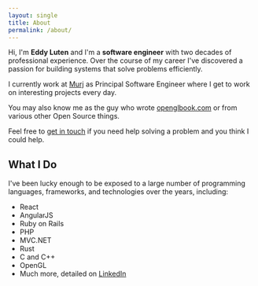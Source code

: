 ```yaml
---
layout: single
title: About
permalink: /about/
---
```


Hi, I'm **Eddy Luten** and I'm a **software engineer** with two decades of professional experience. Over the course of my career I've discovered a passion for building systems that solve problems efficiently.

I currently work at [Murj](https://www.murj.com/) as Principal Software Engineer where I get to work on interesting projects every day.

You may also know me as the guy who wrote [openglbook.com](http://openglbook.com) or from various other Open Source things.

Feel free to [get in touch](mailto:eluten@pm.me) if you need help solving a problem and you think I could help.

## What I Do

I've been lucky enough to be exposed to a large number of programming languages, frameworks, and technologies over the years, including:

* React
* AngularJS
* Ruby on Rails
* PHP
* MVC.NET
* Rust
* C and C++
* OpenGL
* Much more, detailed on [LinkedIn](https://www.linkedin.com/in/eddyluten)
